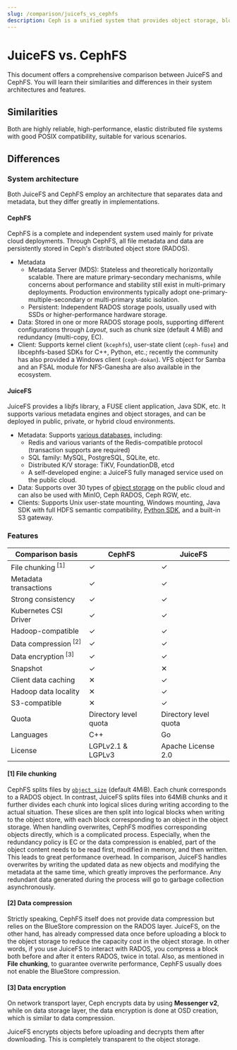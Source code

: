 ```yaml
---
slug: /comparison/juicefs_vs_cephfs
description: Ceph is a unified system that provides object storage, block storage and file storage. This article compares the similarities and differences between JuiceFS and Ceph.
---
```


# JuiceFS vs. CephFS

This document offers a comprehensive comparison between JuiceFS and CephFS. You will learn their similarities and differences in their system architectures and features.

## Similarities

Both are highly reliable, high-performance, elastic distributed file systems with good POSIX compatibility, suitable for various scenarios.

## Differences

### System architecture

Both JuiceFS and CephFS employ an architecture that separates data and metadata, but they differ greatly in implementations.

#### CephFS

CephFS is a complete and independent system used mainly for private cloud deployments. Through CephFS, all file metadata and data are persistently stored in Ceph's distributed object store (RADOS).

- Metadata
  - Metadata Server (MDS): Stateless and theoretically horizontally scalable. There are mature primary-secondary mechanisms, while concerns about performance and stability still exist in multi-primary deployments. Production environments typically adopt one-primary-multiple-secondary or multi-primary static isolation.
  - Persistent: Independent RADOS storage pools, usually used with SSDs or higher-performance hardware storage.
- Data: Stored in one or more RADOS storage pools, supporting different configurations through _Layout_, such as chunk size (default 4 MiB) and redundancy (multi-copy, EC).
- Client: Supports kernel client (`kcephfs`), user-state client (`ceph-fuse`) and libcephfs-based SDKs for C++, Python, etc.; recently the community has also provided a Windows client (`ceph-dokan`). VFS object for Samba and an FSAL module for NFS-Ganesha are also available in the ecosystem.

#### JuiceFS

JuiceFS provides a libjfs library, a FUSE client application, Java SDK, etc. It supports various metadata engines and object storages, and can be deployed in public, private, or hybrid cloud environments.

- Metadata: Supports [various databases](../../reference/how_to_set_up_metadata_engine.md), including:
  - Redis and various variants of the Redis-compatible protocol (transaction supports are required)
  - SQL family: MySQL, PostgreSQL, SQLite, etc.
  - Distributed K/V storage: TiKV, FoundationDB, etcd
  - A self-developed engine: a JuiceFS fully managed service used on the public cloud.
- Data: Supports over 30 types of [object storage](../../reference/how_to_set_up_object_storage.md) on the public cloud and can also be used with MinIO, Ceph RADOS, Ceph RGW, etc.
- Clients: Supports Unix user-state mounting, Windows mounting, Java SDK with full HDFS semantic compatibility, [Python SDK](https://github.com/megvii-research/juicefs-python), and a built-in S3 gateway.

### Features

| Comparison basis                | CephFS                | JuiceFS               |
| ------------------------------- | --------------------- | --------------------- |
| File chunking<sup> [1]</sup>    | ✓                     | ✓                     |
| Metadata transactions           | ✓                     | ✓                     |
| Strong consistency              | ✓                     | ✓                     |
| Kubernetes CSI Driver           | ✓                     | ✓                     |
| Hadoop-compatible               | ✓                     | ✓                     |
| Data compression<sup> [2]</sup> | ✓                     | ✓                     |
| Data encryption<sup> [3]</sup>  | ✓                     | ✓                     |
| Snapshot                        | ✓                     | ✕                     |
| Client data caching             | ✕                     | ✓                     |
| Hadoop data locality            | ✕                     | ✓                     |
| S3-compatible                   | ✕                     | ✓                     |
| Quota                           | Directory level quota | Directory level quota |
| Languages                       | C++                   | Go                    |
| License                         | LGPLv2.1 & LGPLv3     | Apache License 2.0    |

#### [1] File chunking

CephFS splits files by [`object_size`](https://docs.ceph.com/en/latest/cephfs/file-layouts/#reading-layouts-with-getfattr) (default 4MiB). Each chunk corresponds to a RADOS object.  In contrast, JuiceFS splits files into 64MiB chunks and it further divides each chunk into logical slices during writing according to the actual situation. These slices are then split into logical blocks when writing to the object store, with each block corresponding to an object in the object storage. When handling overwrites, CephFS modifies corresponding objects directly, which is a complicated process. Especially, when the redundancy policy is EC or the data compression is enabled, part of the object content needs to be read first, modified in memory, and then written. This leads to great performance overhead. In comparison, JuiceFS handles overwrites by writing the updated data as new objects and modifying the metadata at the same time, which greatly improves the performance. Any redundant data generated during the process will go to garbage collection asynchronously.

#### [2] Data compression

Strictly speaking, CephFS itself does not provide data compression but relies on the BlueStore compression on the RADOS layer. JuiceFS, on the other hand, has already compressed data once before uploading a block to the object storage to reduce the capacity cost in the object storage. In other words, if you use JuiceFS to interact with RADOS, you compress a block both before and after it enters RADOS, twice in total. Also, as mentioned in **File chunking**, to guarantee overwrite performance, CephFS usually does not enable the BlueStore compression.

#### [3] Data encryption

On network transport layer, Ceph encrypts data by using **Messenger v2**, while on data storage layer, the data encryption is done at OSD creation, which is similar to data compression.

JuiceFS encrypts objects before uploading and decrypts them after downloading. This is completely transparent to the object storage.
